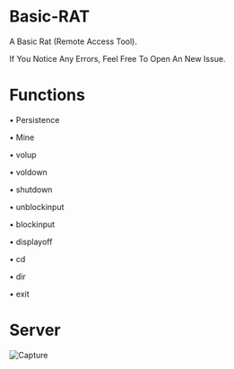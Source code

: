 # Basic-RAT
A Basic Rat (Remote Access Tool).

If You Notice Any Errors, Feel Free To Open An New Issue.

# Functions
• Persistence

• Mine

• volup

• voldown

• shutdown

• unblockinput

• blockinput

• displayoff

• cd

• dir

• exit

# Server
![Capture](https://user-images.githubusercontent.com/94076644/215332537-1a4641d6-e3c5-43ef-b143-31578f0a0e91.PNG)
